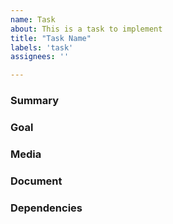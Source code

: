 ```yaml
---
name: Task
about: This is a task to implement
title: "Task Name"
labels: 'task'
assignees: ''

---
```

<!-- Text within these arrows are notes for you and should be deleted. -->

### Summary

<!-- Provide a general summary of the task here and in the title. -->

### Goal 

<!-- Is the task related to a problem? Describe the problem. -->

<!-- Describe the goal of the task, what is it trying to achieve? -->

<!-- Describe alternatives you've considered. -->

### Media

<!-- Any other context, art, pictures, concepts, etc. -->

### Document

<!-- Is the task already designed? If so, link the document. -->

### Dependencies
<!-- List any tasks that need to be completed before this one. -->

<!-- List any tasks that may be needed to validate this one. -->

